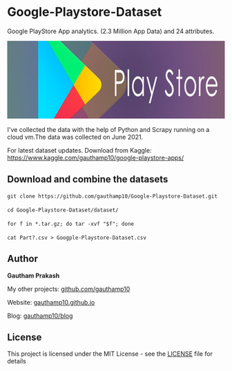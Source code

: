 # Google-Playstore-Dataset
Google PlayStore App analytics. (2.3 Million App Data) and 24 attributes.

<img src="banner.jpg" width="700" height="180" />

I've collected the data with the help of Python and Scrapy running on a cloud vm.The data was collected on June 2021.

For latest dataset updates. Download from Kaggle: https://www.kaggle.com/gauthamp10/google-playstore-apps/


## Download and combine the datasets
```
git clone https://github.com/gauthamp10/Google-Playstore-Dataset.git

cd Google-Playstore-Dataset/dataset/

for f in *.tar.gz; do tar -xvf "$f"; done

cat Part?.csv > Googple-Playstore-Dataset.csv

```


## __Author__

 **Gautham Prakash**
 
  My other projects: [github.com/gauthamp10](https://github.com/gauthamp10)

  Website: [gauthamp10.github.io](https://gauthamp10.github.io)

  Blog: [gauthamp10/blog](https://gauthamp10.github.io/#blog)

## __License__  

This project is licensed under the MIT License - see the [LICENSE](LICENSE) file for details
